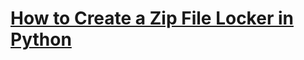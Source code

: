 # [How to Create a Zip File Locker in Python](https://thepythoncode.com/article/build-a-zip-file-locker-in-python)